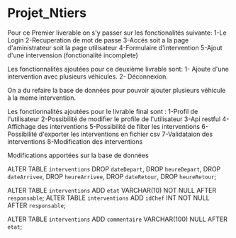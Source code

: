 # Projet_Ntiers
Pour ce Premier liverable on s'y passer sur les fonctionalités suivante: 
1-Le Login 
2-Recuperation de mot de passe 
3-Accés soit a la page d'aministrateur soit la page utilisateur
4-Formulaire d'intervention 
5-Ajout d'une intervension (fonctionalité incomplete) 



Les fonctionnalités ajoutées pour ce deuxième livrable sont:
1- Ajoute d'une intervention avec plusieurs véhicules.
2- Déconnexion.

On a du refaire la base de données pour pouvoir ajouter plusieurs véhicule à la meme intervention.



Les fonctionnalités ajoutées pour le livrable final sont :
1-Profil de l'utilisateur
2-Possibilité de modifier le profile de l'utilisateur
3-Api restful
4-Affichage des interventions
5-Possibilité de filter les interventions
6-Possibilité d'exporter les interventions en fichier csv
7-Validataion des interventions
8-Modification des interventions

Modifications apportées sur la base de données

ALTER TABLE `interventions`
  DROP `dateDepart`,
  DROP `heureDepart`,
  DROP `dateArrivee`,
  DROP `heureArrivee`,
  DROP `dateRetour`,
  DROP `heureRetour`;

ALTER TABLE `interventions` ADD `etat` VARCHAR(10) NOT NULL AFTER `responsable`;
ALTER TABLE `interventions` ADD `idChef` INT NOT NULL AFTER `responsable`;

ALTER TABLE `interventions` ADD `commentaire` VARCHAR(100) NULL AFTER `etat`;
